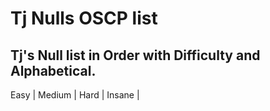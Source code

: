 # Tj Nulls OSCP list
## Tj's Null list in Order with Difficulty and Alphabetical. 


Easy | Medium | Hard | Insane |
